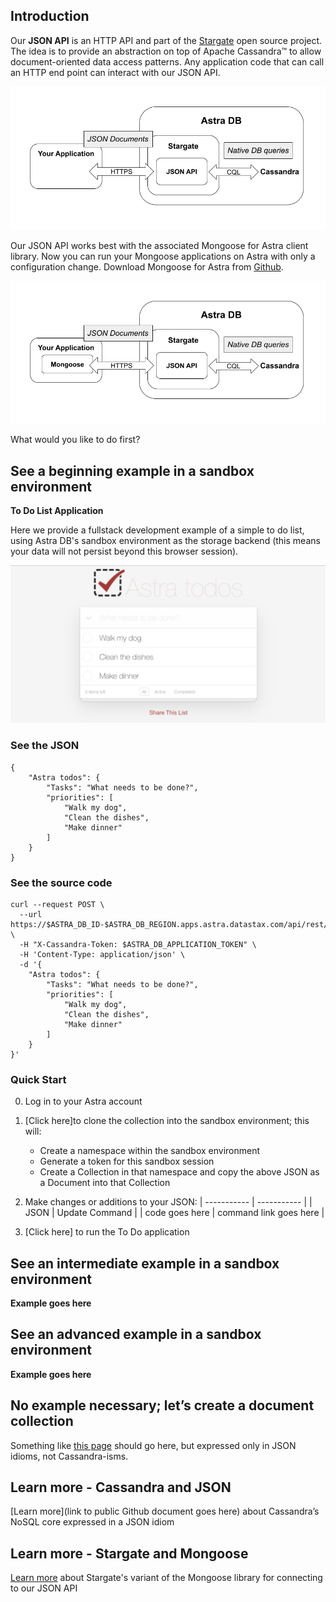 ## Introduction

Our **JSON API** is an HTTP API and part of the [Stargate](https://stargate.io) open source project. The idea is to provide an abstraction on top of Apache Cassandra™ to allow document-oriented data access patterns. Any application code that can call an HTTP end point can interact with our JSON API.

![JSON API architecture](JSON_API_arch.png)

Our JSON API works best with the associated Mongoose for Astra client library. Now you can run your Mongoose applications on Astra with only a configuration change. Download Mongoose for Astra from [Github](https://github.com/stargate/stargate-mongoose).

![JSON API architecture with Mongoose](JSON_API_mongoose.png)

What would you like to do first?

## See a beginning example in a sandbox environment
**To Do List Application**
  
Here we provide a fullstack development example of a simple to do list, using Astra DB's sandbox environment as the storage backend (this means your data will not persist beyond this browser session).

![TO DO List](to_do_list.png)

### See the JSON

```
{
	"Astra todos": {
		"Tasks": "What needs to be done?",
		"priorities": [
			"Walk my dog",
			"Clean the dishes",
			"Make dinner"
		]
	}
}
```

### See the source code

```
curl --request POST \
  --url https://$ASTRA_DB_ID-$ASTRA_DB_REGION.apps.astra.datastax.com/api/rest/v2/namespaces/$ASTRA_DB_KEYSPACE/collections/to_do \
  -H "X-Cassandra-Token: $ASTRA_DB_APPLICATION_TOKEN" \
  -H 'Content-Type: application/json' \
  -d '{
	"Astra todos": {
		"Tasks": "What needs to be done?",
		"priorities": [
			"Walk my dog",
			"Clean the dishes",
			"Make dinner"
		]
	}
}'
  ```

### Quick Start

0. Log in to your Astra account
1. [Click here]to clone the collection into the sandbox environment; this will:
    * Create a namespace within the sandbox environment
    * Generate a token for this sandbox session
    * Create a Collection in that namespace and copy the above JSON as a Document into that Collection
2. Make changes or additions to your JSON:
| ----------- | ----------- |
| JSON | Update Command |
| code goes here | command link goes here |

3. [Click here] to run the To Do application



## See an intermediate example in a sandbox environment

**Example goes here**


## See an advanced example in a sandbox environment

**Example goes here**

## No example necessary; let’s create a document collection

Something like [this page](https://github.com/DataStax-Examples/sample-app-template/blob/master/GETTING_STARTED.md#create-an-astra-db) should go here, but expressed only in JSON idioms, not Cassandra-isms.

## Learn more - Cassandra and JSON

[Learn more](link to public Github document goes here) about Cassandra’s NoSQL core expressed in a JSON idiom

## Learn more - Stargate and Mongoose

[Learn more](https://github.com/stargate/stargate-mongoose) about Stargate's variant of the Mongoose library for connecting to our JSON API
